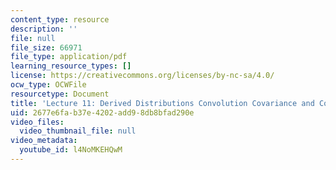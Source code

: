 ```yaml
---
content_type: resource
description: ''
file: null
file_size: 66971
file_type: application/pdf
learning_resource_types: []
license: https://creativecommons.org/licenses/by-nc-sa/4.0/
ocw_type: OCWFile
resourcetype: Document
title: 'Lecture 11: Derived Distributions Convolution Covariance and Correlation transcript'
uid: 2677e6fa-b37e-4202-add9-8db8bfad290e
video_files:
  video_thumbnail_file: null
video_metadata:
  youtube_id: l4NoMKEHQwM
---
```

